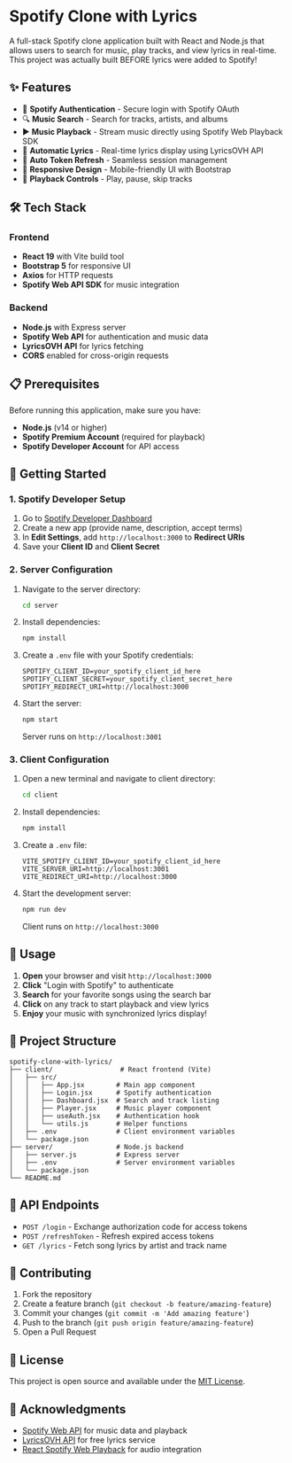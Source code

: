 # Spotify Clone with Lyrics

A full-stack Spotify clone application built with React and Node.js that allows users to search for music, play tracks, and view lyrics in real-time.
This project was actually built BEFORE lyrics were added to Spotify!

## ✨ Features

- 🎵 **Spotify Authentication** - Secure login with Spotify OAuth
- 🔍 **Music Search** - Search for tracks, artists, and albums
- ▶️ **Music Playback** - Stream music directly using Spotify Web Playback SDK
- 📝 **Automatic Lyrics** - Real-time lyrics display using LyricsOVH API
- 🔄 **Auto Token Refresh** - Seamless session management
- 🎨 **Responsive Design** - Mobile-friendly UI with Bootstrap
- 🎼 **Playback Controls** - Play, pause, skip tracks

## 🛠️ Tech Stack

### Frontend
- **React 19** with Vite build tool
- **Bootstrap 5** for responsive UI
- **Axios** for HTTP requests
- **Spotify Web API SDK** for music integration

### Backend
- **Node.js** with Express server
- **Spotify Web API** for authentication and music data
- **LyricsOVH API** for lyrics fetching
- **CORS** enabled for cross-origin requests

## 📋 Prerequisites

Before running this application, make sure you have:

- **Node.js** (v14 or higher)
- **Spotify Premium Account** (required for playback)
- **Spotify Developer Account** for API access

## 🚀 Getting Started

### 1. Spotify Developer Setup

1. Go to [Spotify Developer Dashboard](https://developer.spotify.com/dashboard)
2. Create a new app (provide name, description, accept terms)
3. In **Edit Settings**, add `http://localhost:3000` to **Redirect URIs**
4. Save your **Client ID** and **Client Secret**

### 2. Server Configuration

1. Navigate to the server directory:
   ```bash
   cd server
   ```

2. Install dependencies:
   ```bash
   npm install
   ```

3. Create a `.env` file with your Spotify credentials:
   ```env
   SPOTIFY_CLIENT_ID=your_spotify_client_id_here
   SPOTIFY_CLIENT_SECRET=your_spotify_client_secret_here
   SPOTIFY_REDIRECT_URI=http://localhost:3000
   ```

4. Start the server:
   ```bash
   npm start
   ```
   Server runs on `http://localhost:3001`

### 3. Client Configuration

1. Open a new terminal and navigate to client directory:
   ```bash
   cd client
   ```

2. Install dependencies:
   ```bash
   npm install
   ```

3. Create a `.env` file:
   ```env
   VITE_SPOTIFY_CLIENT_ID=your_spotify_client_id_here
   VITE_SERVER_URI=http://localhost:3001
   VITE_REDIRECT_URI=http://localhost:3000
   ```

4. Start the development server:
   ```bash
   npm run dev
   ```
   Client runs on `http://localhost:3000`

## 🎯 Usage

1. **Open** your browser and visit `http://localhost:3000`
2. **Click** "Login with Spotify" to authenticate
3. **Search** for your favorite songs using the search bar
4. **Click** on any track to start playback and view lyrics
5. **Enjoy** your music with synchronized lyrics display!

## 📁 Project Structure

```
spotify-clone-with-lyrics/
├── client/                 # React frontend (Vite)
│   ├── src/
│   │   ├── App.jsx        # Main app component
│   │   ├── Login.jsx      # Spotify authentication
│   │   ├── Dashboard.jsx  # Search and track listing
│   │   ├── Player.jsx     # Music player component
│   │   ├── useAuth.jsx    # Authentication hook
│   │   └── utils.js       # Helper functions
│   ├── .env               # Client environment variables
│   └── package.json
├── server/                # Node.js backend
│   ├── server.js          # Express server
│   ├── .env               # Server environment variables
│   └── package.json
└── README.md
```

## 🔌 API Endpoints

- `POST /login` - Exchange authorization code for access tokens
- `POST /refreshToken` - Refresh expired access tokens
- `GET /lyrics` - Fetch song lyrics by artist and track name

## 🤝 Contributing

1. Fork the repository
2. Create a feature branch (`git checkout -b feature/amazing-feature`)
3. Commit your changes (`git commit -m 'Add amazing feature'`)
4. Push to the branch (`git push origin feature/amazing-feature`)
5. Open a Pull Request

## 📄 License

This project is open source and available under the [MIT License](LICENSE).

## 🙏 Acknowledgments

- [Spotify Web API](https://developer.spotify.com/documentation/web-api/) for music data and playback
- [LyricsOVH API](https://lyricsovh.docs.apiary.io/) for free lyrics service
- [React Spotify Web Playback](https://github.com/gilbarbara/react-spotify-web-playback) for audio integration
